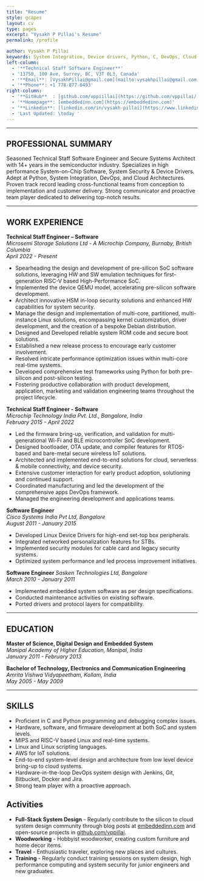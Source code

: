 ```yaml
---
title: "Resume"
style: gcapes
layout: cv
type: pages
excerpt: "Vysakh P Pillai's Resume"
permalink: /profile

author: Vysakh P Pillai
keywords: System Integration, Device drivers, Python, C, DevOps, Cloud architectures, System-on-Chip Software, System Security, Secure Systems Architect, Technical Staff Engineer, Principal Engineer
left-column:
  - '**Technical Staff Software Engineer**'
  - '13750, 100 Ave, Surrey, BC, V3T 0L3, Canada'
  - '**Email**: [VysakhPillai@gmail.com](mailto:vysakhpillai@gmail.com)'
  - '**Phone**: +1 778-877-0493'
right-column:
  - '**GitHub**  : [github.com/vppiillai](https://github.com/vppillai/)'
  - '**Homepage**: [embeddedinn.com](https://embeddedinn.com)'
  - '**Linkedin**: [linkedin.com/in/vysakh-pillai](https://www.linkedin.com/in/vysakh-pillai/)'
  - 'Last Updated: \today '
---
```


------------------

## PROFESSIONAL SUMMARY

Seasoned Technical Staff Software Engineer and Secure Systems Architect with 14+ years in the semiconductor industry. Specializes in high performance System-on-Chip Software, System Security & Device Drivers. Adept at Python, System Integration, DevOps, and Cloud Architectures. Proven track record leading cross-functional teams from conception to implementation and customer delivery. Strong communicator and proactive team player dedicated to delivering top-notch results.

---

## WORK EXPERIENCE

**Technical Staff Engineer – Software**  
*Microsemi Storage Solutions Ltd - A Microchip Company, Burnaby, British Columbia*  
*April 2022 - Present*

- Spearheading the design and development of pre-silicon SoC software solutions, leveraging HW and SW emulation techniques for first-generation RISC-V based High-Performance SoC.
- Implemented the device QEMU model, accelerating pre-silicon software development.
- Architect innovative HSM in-loop security solutions and enhanced HW capabilities for system security.
- Manage the design and implementation of multi-core, partitioned, multi-instance Linux solutions, encompassing kernel customization, driver development, and the creation of a bespoke Debian distribution.
- Designed and Developed reliable system ROM code and secure boot solutions.
- Established a new release process to encourage early customer involvement.
- Resolved intricate performance optimization issues within multi-core real-time systems.
- Developed comprehensive test frameworks using Python for both pre-silicon and post-silicon testing.
- Fostering productive collaboration with product development, application, marketing and validation engineering teams throughout the project lifecycle.


**Technical Staff Engineer - Software**  
*Microchip Technology India Pvt. Ltd., Bangalore, India*  
*February 2015 - April 2022*

- Led the firmware bring-up, verification, and validation for multi-generational Wi-Fi and BLE microcontroller SoC development.
- Designed bootloader, OTA update, and compiler features for RTOS-based and bare-metal secure wireless IoT solutions.
- Architected and implemented end-to-end solutions for cloud, serverless & mobile connectivity, and device security.
- Extensive customer interaction for early product adoption, solutioning and continued support. 
- Coordinated manufacturing and led the development of the comprehensive apps DevOps framework.
- Managed the engineering development and applications teams.

**Software Engineer**  
*Cisco Systems India Pvt Ltd, Bangalore*  
*August 2011 - January 2015*

- Developed Linux Device Drivers for high-end set-top box peripherals.
- Integrated networked personalization features for STBs.
- Implemented security modules for cable card and legacy security systems.
- Optimized system performance and led process improvement initiatives.

**Software Engineer**
*Sasken Technologies Ltd, Bangalore*  
*March 2010 - January 2011*

- Implemented embedded system software as per design specifications.
- Conducted maintenance activities on existing software.
- Ported drivers and protocol layers for compatibility.

---

## EDUCATION

**Master of Science, Digital Design and Embedded System**  
*Manipal Academy of Higher Education, Manipal, India*  
*January 2011 - February 2013*

**Bachelor of Technology, Electronics and Communication Engineering**  
*Amrita Vishwa Vidyapeetham, Kollam, India*  
*May 2005 - May 2009*

---

## SKILLS

- Proficient in C and Python programming and debugging complex issues.
- Hardware, software, and firmware development at both SoC and system levels.
- MIPS and RISC-V based Linux and real-time systems.
- Linux and Linux scripting languages.
- AWS for IoT solutions. 
- End-to-end system-level design and architecture from low level device bring-up to cloud systems.
- Hardware-in-the-loop DevOps system design with Jenkins, Git, Bitbucket, Docker and Jira.
- Strong team player with a proactive approach.

## Activities

- **Full-Stack System Design** - Regularly contribute to the silicon to cloud system design community through blog posts at [embeddedinn.com](https://embeddedinn.com) and open-source projects in [github.com/vppillai](https://github.com/vppillai).
- **Woodworking** - Hobbyist woodworker, creating custom furniture and home decor items.
- **Travel** - Enthusiastic traveler, exploring new places and cultures. 
- **Training** - Regularly conduct training sessions on system design, high performance computing and system security for junior engineers and new graduates.

<!--pandoc resume.md -f markdown+yaml_metadata_block   --template .\templates\resumetemplate.latex -o resume.pdf --pdf-engine C:\Users\c16658\AppData\Local\Programs\MiKTeX\miktex\bin\x64\pdflatex.exe-->
